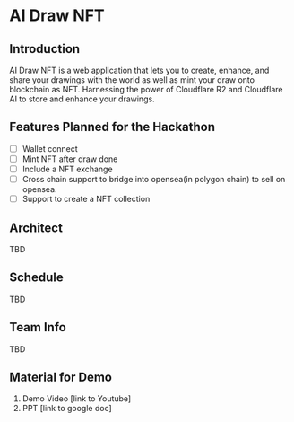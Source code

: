 # AI Draw NFT

## Introduction

AI Draw NFT is a web application that lets you to create, enhance, and share your drawings with the world as well as mint your draw onto blockchain as NFT. Harnessing the power of Cloudflare R2 and Cloudflare AI to store and enhance your drawings.

## Features Planned for the Hackathon

- [ ] Wallet connect
- [ ] Mint NFT after draw done
- [ ] Include a NFT exchange
- [ ] Cross chain support to bridge into opensea(in polygon chain) to sell on opensea.
- [ ] Support to create a NFT collection

## Architect

TBD

## Schedule

TBD

## Team Info

TBD

## Material for Demo

1. Demo Video [link to Youtube]
2. PPT [link to google doc]